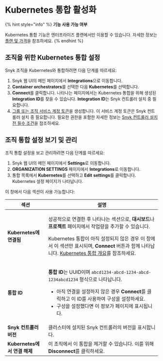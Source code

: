 # Kubernetes 통합 활성화

{% hint style="info" %}
**기능 사용 가능 여부**&#x20;

Kubernetes 통합 기능은 엔터프라이즈 플랜에서만 이용할 수 있습니다. 자세한 정보는 [플랜 및 가격](https://snyk.io/plans/)을 참조하세요.
{% endhint %}

## 조직을 위한 Kubernetes 통합 설정

Snyk 조직을 Kubernetes와 통합하려면 다음 단계를 따르세요:

1. Snyk 웹 UI의 메인 페이지에서 **Integrations**으로 이동합니다.
2. **Container orchestrators**를 선택한 다음 **Kubernetes**를 선택합니다.
3. **Connect**를 클릭합니다. 나타나는 페이지에서는 Kubernetes 통합을 위해 생성된 **Integration ID**를 찾을 수 있습니다. **Integration ID**는 Snyk 컨트롤러 설치 중 필요합니다.
4. [그룹 또는 조직 서비스 계정 토큰](../../../../enterprise-setup/service-accounts/)을 생성합니다. 이 서비스 계정 토큰은 Snyk 컨트롤러 설치 중 필요합니다. 필요한 권한을 포함한 자세한 정보는 [Snyk 컨트롤러 설치 전 필수 조건](../install-the-snyk-controller/#prerequisites-for-installing-the-snyk-controller)을 참조하세요.

## 조직 통합 설정 보기 및 관리

조직 통합 설정을 보고 관리하려면 다음 단계를 따르세요:

1. Snyk 웹 UI의 메인 페이지에서 **Settings**로 이동합니다.
2. **ORGANIZATION SETTINGS** 페이지에서 **Integrations**로 이동합니다.
3. 통합 목록에서 **Kubernetes**를 선택하고 **Edit** **settings**를 클릭합니다. Kubernetes 설정 페이지가 나타납니다.

이 창에서 다음 섹션이 사용 가능합니다:

| 섹션                        | 설명                                                                                                                                                                                                                                                                                                                                                                                                               |
| ------------------------------ | ------------------------------------------------------------------------------------------------------------------------------------------------------------------------------------------------------------------------------------------------------------------------------------------------------------------------------------------------------------------------------------------------------------------------- |
| **Kubernetes에 연결됨**    | <p>성공적으로 연결한 후 나타나는 섹션으로, <strong>대시보드</strong>나 <strong>프로젝트</strong> 페이지에서 작업량을 추가할 수 있습니다.</p><p></p><p>Kubernetes 통합이 아직 설정되지 않은 경우 이 창에서 이 섹션만 표시되며, **Connect** 버튼과 함께 나타납니다. [Kubernetes 통합 개요](./)를 참조하세요.</p> |
| **통합 ID**             | <p><strong>통합 ID</strong>는 UUID이며 <code>abcd1234-abcd-1234-abcd-1234abcd1234</code> 형식으로 나타납니다.</p><ul><li>아직 연결을 설정하지 않은 경우 **Connect**를 클릭하고 이 ID를 사용하여 구성을 설정하세요.</li><li>구성을 설정했다면 이 정보가 페이지에 표시됩니다. </li></ul>                                                            |
| **Snyk 컨트롤러 버전**   | 클러스터에 설치된 Snyk 컨트롤러의 버전을 표시합니다.                                                                                                                                                                                                                                                                                                                                          |
| **Kubernetes에서 연결 해제** | 이 조직에서 이 통합을 제거할 수 있습니다. 이를 위해 **Disconnect**를 클릭하세요.                                                                                                                                                                                                                                                                                                                           |